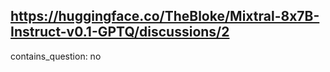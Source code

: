 ## https://huggingface.co/TheBloke/Mixtral-8x7B-Instruct-v0.1-GPTQ/discussions/2

contains_question: no